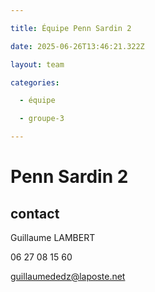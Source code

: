 ```yaml
---

title: Équipe Penn Sardin 2

date: 2025-06-26T13:46:21.322Z

layout: team

categories:

  - équipe

  - groupe-3

---
```


# Penn Sardin 2



## contact 

Guillaume LAMBERT

06 27 08 15 60

guillaumededz@laposte.net

